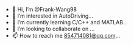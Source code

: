 - 👋 Hi, I’m @Frank-Wang98
- 👀 I’m interested in AutoDriving...
- 🌱 I’m currently learning C/C++ and MATLAB...
- 💞️ I’m looking to collaborate on ...
- 📫 How to reach me 854714081@qq.com...

<!---
Frank-Wang98/Frank-Wang98 is a ✨ special ✨ repository because its `README.md` (this file) appears on your GitHub profile.
You can click the Preview link to take a look at your changes.
--->
